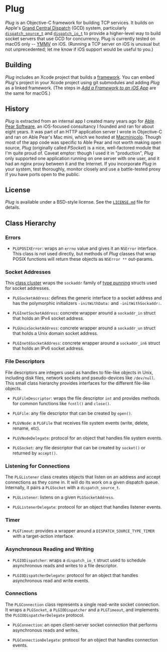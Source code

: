 # Plug

_Plug_ is an Objective-C framework for building TCP services.  It builds on
Apple's [Grand Central Dispatch][1] (GCD) system, particularly
[`dispatch_source_t`][2] and [`dispatch_io_t`][3] to provide a higher-level way
to build socket servers that use GCD for concurrency.  Plug is currently tested
on macOS only -- [YMMV][4] on iOS.  (Running a TCP server on iOS is unusual but
not unprecedented; let me know if iOS support would be useful to you.)

[1]: https://developer.apple.com/documentation/dispatch?language=objc
[2]: https://developer.apple.com/documentation/dispatch/dispatch_source?language=objc
[3]: https://developer.apple.com/documentation/dispatch/dispatch_i_o?language=objc
[4]: https://idioms.thefreedictionary.com/your+mileage+may+vary


## Building

_Plug_ includes an Xcode project that builds a [framework][5].  You can embed
_Plug_'s project in your Xcode project using git submodules and adding _Plug_ as
a linked framework.  (The steps in [_Add a Framework to an iOS App_][6] are the
same for macOS.)

[5]: https://developer.apple.com/library/archive/documentation/MacOSX/Conceptual/BPFrameworks/Concepts/WhatAreFrameworks.html
[6]: https://medium.com/build-an-app-like-lego/add-a-framework-to-an-ios-app-45c06e39bf23


## History

_Plug_ is extracted from an internal app I created many years ago for [Able Pear
Software][7], an iOS-focused consultancy I founded and ran for about eight
years.  It was part of an HTTP application server I wrote in Objective-C and
ran on Able Pear's Mac mini, which we hosted at [Macminicolo][8].  Though most
of the app code was specific to Able Pear and not worth making open source,
_Plug_ (originally called _PSocket_) is a nice, well-factored module that I'm
quite proud of.  Caveat emptor: though I used it in "production", _Plug_ only
supported one application running on one server with one user, and it had an
nginx proxy between it and the Internet.  If you incorporate _Plug_ in your
system, test thoroughly, monitor closely and use a battle-tested proxy if you
have ports open to the public.

[7]: http://blog.ablepear.com
[8]: https://macminicolo.net


## License

_Plug_ is available under a BSD-style license.  See the [`LICENSE.md`][9] file
for details.

[9]: https://github.com/donmccaughey/Plug/blob/main/LICENSE.md


## Class Hierarchy

### Errors

- `PLGPOSIXError`: wraps an `errno` value and gives it an `NSError` interface.
  This class is not used directly, but methods of _Plug_ classes that wrap POSIX
  functions will return these objects as `NSError **` out-params. 

### Socket Addresses

This [class cluster][10] wraps the `sockaddr` family of [type punning][11]
structs used for socket addresses.

- `PLGSocketAddress`: defines the generic interface to a socket address and has
  the polymorphic initializers `-initWithData:` and `-initWithSockaddr:`.

- `PLGInetSocketAddress`: concrete wrapper around a `sockaddr_in` struct that
  holds an IPv4 socket address.

- `PLGUnixSocketAddress`: concrete wrapper around a `sockaddr_un` struct that
  holds a Unix domain socket address.

- `PLGInet6SocketAddress`: concrete wrapper around a `sockaddr_in6` struct that
  holds an IPv6 socket address.

[10]: https://developer.apple.com/library/archive/documentation/General/Conceptual/CocoaEncyclopedia/ClassClusters/ClassClusters.html
[11]: https://en.wikipedia.org/wiki/Type_punning

### File Descriptors

File descriptors are integers used as handles to file-like objects in Unix,
including disk files, network sockets and pseudo-devices like `/dev/null`.  This
small class hierarchy provides interfaces for the different file-like objects.

- `PLGFileDescriptor`: wraps the file descriptor `int` and provides methods for
  common functions like `fcntl()` and `close()`.

- `PLGFile`: any file descriptor that can be created by `open()`.

- `PLGVNode`: a `PLGFile` that receives file system events (write, delete,
  rename, etc).

- `PLGVNodeDelegate`: protocol for an object that handles file system events.

- `PLGSocket`: any file descriptor that can be created by `socket()` or
  returned by `accept()`.

### Listening for Connections

The `PLGListener` class creates objects that listen on an address and accept
connections as they come in.  It will do its work on a given dispatch queue.
Internally, it pairs a `PLGSocket` with a `dispatch_source_t`.

- `PLGListener`: listens on a given `PLGSocketAddress`.

- `PLGListenerDelegate`: protocol for an object that handles listener events.

### Timer

- `PLGTimout`: provides a wrapper around a `DISPATCH_SOURCE_TYPE_TIMER` with a
  target-action interface.

### Asynchronous Reading and Writing

- `PLGIODispatcher`: wraps a `dispatch_io_t` struct used to schedule
  asynchronous reads and writes to a file descriptor.

- `PLGIODispatcherDelegate`: protocol for an object that handles asynchronous
  read and write events.

### Connections

The `PLGConnection` class represents a single read-write socket connection.  It
wraps a `PLGSocket`, a `PLGIODispatcher` and a `PLGTimeout`, and implements the
`PLGIODispatcherDelegate` protocol.

- `PLGConnection`: an open client-server socket connection that performs
  asynchronous reads and writes.

- `PLGConnectionDelegate`: protocol for an object that handles connection
  events.

